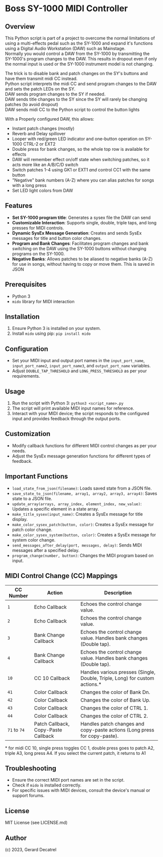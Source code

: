 # Boss SY-1000 MIDI Controller

## Overview

This Python script is part of a project to overcome the normal limitations of using a multi-effects pedal such as the SY-1000 and expand it's functions using a Digital Audio Workstation (DAW) such as Mainstage.  
Normally you would control a DAW from the SY-1000 by transmitting the SY-1000's program changes to the DAW.  This results in dropout even if only the normal input is used or the SY-1000 instrument model is not changing.

The trick is to disable bank and patch changes on the SY's buttons and have them transmit midi CC instead.  
Python script interprets the midi CC and send program changes to the DAW and sets the patch LEDs on the SY.  
DAW sends program changes to the SY if needed.  
DAW sends title changes to the SY since the SY will rarely be changing patches (to avoid dropout)  
DAW sends midi CC to the Python script to control the button lights  

With a Properly configured DAW, this allows:

- Instant patch changes (mostly)
- Reverb and Delay spillover
- Looper with red/green LED indicator and one-button operation on SY-1000 CTRL-2 or EXT2
- Double press for bank changes, so the whole top row is available for effects
- DAW will remember effect on/off state when switching patches, so it acts more like an A/B/C/D switch
- Switch patches 1-4 using GK1 or EXT1 *and* control CC1 with the same button
- "Negative" bank numbers (A-Z) where you can alias patches for songs with a long press
- Set LED light colors from DAW

## Features

- **Set SY-1000 program title**: Generates a sysex file the DAW can send
- **Customizable Interaction**: Supports single, double, triple taps, and long presses for MIDI controls.
- **Dynamic SysEx Message Generation**: Creates and sends SysEx messages for title and button color changes.
- **Program and Bank Changes**: Facilitates program changes and bank switching on the DAW using the SY-1000 buttons without changing programs on the SY-1000.
- **Negative Banks**: Allows patches to be aliased to negative banks (A-Z) for use in songs, without having to copy or move them.  This is saved in JSON

## Prerequisites

- Python 3
- `mido` library for MIDI interaction

## Installation

1. Ensure Python 3 is installed on your system.
2. Install `mido` using pip: `pip install mido`

## Configuration

- Set your MIDI input and output port names in the `input_port_name`, `input_port_name2`, `input_port_name3`, and `output_port_name` variables.
- Adjust `DOUBLE_TAP_THRESHOLD` and `LONG_PRESS_THRESHOLD` as per your requirements.

## Usage

1. Run the script with Python 3: `python3 <script_name>.py`
2. The script will print available MIDI input names for reference.
3. Interact with your MIDI device; the script responds to the configured input and provides feedback through the output ports.

## Customization

- Modify callback functions for different MIDI control changes as per your needs.
- Adjust the SysEx message generation functions for different types of feedback.

## Important Functions

- `load_state_from_json(filename)`: Loads saved state from a JSON file.
- `save_state_to_json(filename, array1, array2, array3, array4)`: Saves state to a JSON file.
- `update_array(arrays, array_index, element_index, new_value)`: Updates a specific element in a state array.
- `make_title_sysex(input_name)`: Creates a SysEx message for title display.
- `make_color_sysex_patch(button, color)`: Creates a SysEx message for patch color change.
- `make_color_sysex_system(button, color)`: Creates a SysEx message for system color change.
- `send_messages_after_delay(port, messages, delay)`: Sends MIDI messages after a specified delay.
- `program_change(number, button)`: Changes the MIDI program based on input.

## MIDI Control Change (CC) Mappings

| CC Number | Action | Description |
|-----------|--------|-------------|
| `1`       | Echo Callback | Echoes the control change value. |
| `2`       | Echo Callback | Echoes the control change value. |
| `3`       | Bank Change Callback | Echoes the control change value.  Handles bank changes (Double tap). |
| `4`       | Bank Change Callback | Echoes the control change value.  Handles bank changes (Double tap). |
| `10`      | CC 10 Callback | Handles various presses (Single, Double, Triple, Long) for custom actions.* |
| `41`      | Color Callback | Changes the color of Bank Dn. |
| `42`      | Color Callback | Changes the color of Bank Up. |
| `43`      | Color Callback | Changes the color of CTRL 1. |
| `44`      | Color Callback | Changes the color of CTRL 2. |
| `71` to `74` | Patch Callback, Copy-Paste Callback | Handles patch changes and copy-paste actions (Long press for copy-paste). |

 \* for midi CC 10, single press toggles CC 1, double press goes to patch A2, triple A3, long press A4.  If you select the current patch, it returns to A1

## Troubleshooting

- Ensure the correct MIDI port names are set in the script.
- Check if `mido` is installed correctly.
- For specific issues with MIDI devices, consult the device's manual or support forums.

## License

MIT License (see LICENSE.md)

## Author

(c) 2023, Gerard Decatrel

